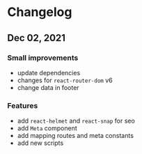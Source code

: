 # Changelog

## Dec 02, 2021

### Small improvements

- update dependencies
- changes for `react-router-dom` v6
- change data in footer

### Features

- add `react-helmet` and `react-snap` for seo
- add `Meta` component
- add mapping routes and meta constants
- add new scripts
